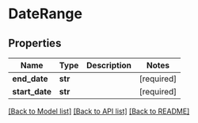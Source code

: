 # DateRange

## Properties
Name | Type | Description | Notes
------------ | ------------- | ------------- | -------------
**end_date** | **str** |  | [required] 
**start_date** | **str** |  | [required] 

[[Back to Model list]](../README.md#documentation-for-models) [[Back to API list]](../README.md#documentation-for-api-endpoints) [[Back to README]](../README.md)

